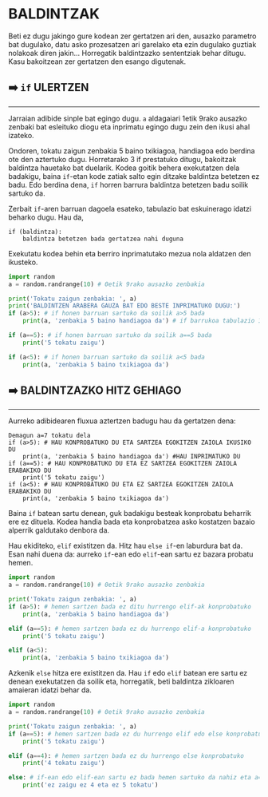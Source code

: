 # BALDINTZAK

Beti ez dugu jakingo gure kodean zer gertatzen ari den, ausazko parametro bat dugulako, datu asko prozesatzen ari garelako eta ezin dugulako guztiak nolakoak diren jakin... Horregatik baldintzazko sententziak behar ditugu. Kasu bakoitzean zer gertatzen den esango digutenak. 

## :arrow_right: `if` ULERTZEN
<hr>

Jarraian adibide sinple bat egingo dugu. `a` aldagaiari 1etik 9rako ausazko zenbaki bat esleituko diogu eta inprimatu egingo dugu zein den ikusi ahal izateko.

Ondoren, tokatu zaigun zenbakia 5 baino txikiagoa, handiagoa edo berdina ote den aztertuko dugu. Horretarako 3 if prestatuko ditugu, bakoitzak baldintza hauetako bat duelarik. Kodea goitik behera exekutatzen dela badakigu, baina `if`-etan kode zatiak salto egin ditzake baldintza betetzen ez badu. Edo berdina dena, `if` horren barrura baldintza betetzen badu soilik sartuko da. 

Zerbait `if`-aren barruan dagoela esateko, tabulazio bat eskuinerago idatzi beharko dugu. Hau da,
```text
if (baldintza):
    baldintza betetzen bada gertatzea nahi duguna
```

Exekutatu kodea behin eta berriro inprimatutako mezua nola aldatzen den ikusteko.

```python title='lehen_baldintza_adibidea.py'
import random
a = random.randrange(10) # 0etik 9rako ausazko zenbakia

print('Tokatu zaigun zenbakia: ', a)
print('BALDINTZEN ARABERA GAUZA BAT EDO BESTE INPRIMATUKO DUGU:')
if (a>5): # if honen barruan sartuko da soilik a>5 bada
    print(a, 'zenbakia 5 baino handiagoa da') # if barrukoa tabulazio 1 eskuinerago

if (a==5): # if honen barruan sartuko da soilik a==5 bada
    print('5 tokatu zaigu')

if (a<5): # if honen barruan sartuko da soilik a<5 bada
    print(a, 'zenbakia 5 baino txikiagoa da')
```

## :arrow_right: BALDINTZAZKO HITZ GEHIAGO
<hr>

Aurreko adibidearen fluxua aztertzen badugu hau da gertatzen dena:
```text
Demagun a=7 tokatu dela
if (a>5): # HAU KONPROBATUKO DU ETA SARTZEA EGOKITZEN ZAIOLA IKUSIKO DU
    print(a, 'zenbakia 5 baino handiagoa da') #HAU INPRIMATUKO DU
if (a==5): # HAU KONPROBATUKO DU ETA EZ SARTZEA EGOKITZEN ZAIOLA ERABAKIKO DU
    print('5 tokatu zaigu')
if (a<5): # HAU KONPROBATUKO DU ETA EZ SARTZEA EGOKITZEN ZAIOLA ERABAKIKO DU
    print(a, 'zenbakia 5 baino txikiagoa da')
```

Baina `if` batean sartu denean, guk badakigu besteak konprobatu beharrik ere ez dituela. Kodea handia bada eta konprobatzea asko kostatzen bazaio alperrik galdutako denbora da. 

Hau ekiditeko, `elif` existitzen da. Hitz hau `else if`-en laburdura bat da. Esan nahi duena da: aurreko `if`-ean edo `elif`-ean sartu ez bazara probatu hemen. 

```python title='elif.py'
import random
a = random.randrange(10) # 0etik 9rako ausazko zenbakia

print('Tokatu zaigun zenbakia: ', a)
if (a>5): # hemen sartzen bada ez ditu hurrengo elif-ak konprobatuko
    print(a, 'zenbakia 5 baino handiagoa da') 

elif (a==5): # hemen sartzen bada ez du hurrengo elif-a konprobatuko
    print('5 tokatu zaigu') 

elif (a<5): 
    print(a, 'zenbakia 5 baino txikiagoa da')
```

Azkenik `else` hitza ere existitzen da. Hau `if` edo `elif` batean ere sartu ez denean exekutatzen da soilik eta, horregatik, beti baldintza zikloaren amaieran idatzi behar da. 

```python title='else.py'
import random
a = random.randrange(10) # 0etik 9rako ausazko zenbakia

print('Tokatu zaigun zenbakia: ', a)
if (a==5): # hemen sartzen bada ez du hurrengo elif edo else konprobatuko
    print('5 tokatu zaigu') 

elif (a==4): # hemen sartzen bada ez du hurrengo else konprobatuko
    print('4 tokatu zaigu') 

else: # if-ean edo elif-ean sartu ez bada hemen sartuko da nahiz eta a='kaixo' izan
    print('ez zaigu ez 4 eta ez 5 tokatu')
```
